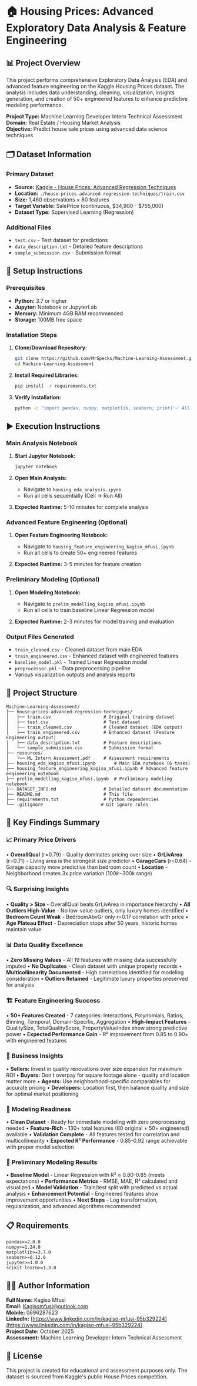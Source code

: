# 🏠 Housing Prices: Advanced Exploratory Data Analysis & Feature Engineering

## 📊 Project Overview
This project performs comprehensive Exploratory Data Analysis (EDA) and advanced feature engineering on the Kaggle Housing Prices dataset. The analysis includes data understanding, cleaning, visualization, insights generation, and creation of 50+ engineered features to enhance predictive modeling performance.

**Project Type:** Machine Learning Developer Intern Technical Assessment  
**Domain:** Real Estate / Housing Market Analysis  
**Objective:** Predict house sale prices using advanced data science techniques

## 🗂️ Dataset Information

### Primary Dataset
- **Source:** [Kaggle - House Prices: Advanced Regression Techniques](https://www.kaggle.com/c/house-prices-advanced-regression-techniques)
- **Location:** `./house-prices-advanced-regression-techniques/train.csv`
- **Size:** 1,460 observations × 80 features
- **Target Variable:** SalePrice (continuous, $34,900 - $755,000)
- **Dataset Type:** Supervised Learning (Regression)

### Additional Files
- `test.csv` - Test dataset for predictions
- `data_description.txt` - Detailed feature descriptions
- `sample_submission.csv` - Submission format

## 🚀 Setup Instructions

### Prerequisites
- **Python:** 3.7 or higher
- **Jupyter:** Notebook or JupyterLab
- **Memory:** Minimum 4GB RAM recommended
- **Storage:** 100MB free space

### Installation Steps
1. **Clone/Download Repository:**
   ```bash
   git clone https://github.com/MrSpecks/Machine-Learning-Assessment.git
   cd Machine-Learning-Assessment
   ```

2. **Install Required Libraries:**
   ```bash
   pip install -r requirements.txt
   ```

3. **Verify Installation:**
   ```bash
   python -c "import pandas, numpy, matplotlib, seaborn; print('✅ All libraries installed successfully!')"
   ```

## ▶️ Execution Instructions

### Main Analysis Notebook
1. **Start Jupyter Notebook:**
   ```bash
   jupyter notebook
   ```

2. **Open Main Analysis:**
   - Navigate to `housing_eda_analysis.ipynb`
   - Run all cells sequentially (Cell → Run All)

3. **Expected Runtime:** 5-10 minutes for complete analysis

### Advanced Feature Engineering (Optional)
1. **Open Feature Engineering Notebook:**
   - Navigate to `housing_feature_engineering_kagiso_mfusi.ipynb`
   - Run all cells to create 50+ engineered features

2. **Expected Runtime:** 3-5 minutes for feature creation

### Preliminary Modeling (Optional)
1. **Open Modeling Notebook:**
   - Navigate to `prelim_modelling_kagiso_mfusi.ipynb`
   - Run all cells to train baseline Linear Regression model

2. **Expected Runtime:** 2-3 minutes for model training and evaluation

### Output Files Generated
- `train_cleaned.csv` - Cleaned dataset from main EDA
- `train_engineered.csv` - Enhanced dataset with engineered features
- `baseline_model.pkl` - Trained Linear Regression model
- `preprocessor.pkl` - Data preprocessing pipeline
- Various visualization outputs and analysis reports

## 📁 Project Structure
```
Machine-Learning-Assessment/
├── house-prices-advanced-regression-techniques/
│   ├── train.csv                    # Original training dataset
│   ├── test.csv                     # Test dataset
│   ├── train_cleaned.csv            # Cleaned dataset (EDA output)
│   ├── train_engineered.csv         # Enhanced dataset (Feature Engineering output)
│   ├── data_description.txt         # Feature descriptions
│   └── sample_submission.csv        # Submission format
├── resources/
│   └── ML Intern Assessment.pdf     # Assessment requirements
├── housing_eda_kagiso_mfusi.ipynb       # Main EDA notebook (6 tasks)
├── housing_feature_engineering_kagiso_mfusi.ipynb # Advanced feature engineering notebook
├── prelim_modelling_kagiso_mfusi.ipynb  # Preliminary modeling notebook
├── DATASET_INFO.md                  # Detailed dataset documentation
├── README.md                        # This file
├── requirements.txt                 # Python dependencies
└── .gitignore                      # Git ignore rules
```

## 🎯 Key Findings Summary

### 📈 **Primary Price Drivers**
• **OverallQual** (r=0.79) - Quality dominates pricing over size
• **GrLivArea** (r=0.71) - Living area is the strongest size predictor
• **GarageCars** (r=0.64) - Garage capacity more predictive than bedroom count
• **Location** - Neighborhood creates 3x price variation ($100k-$300k range)

### 🔍 **Surprising Insights**
• **Quality > Size** - OverallQual beats GrLivArea in importance hierarchy
• **All Outliers High-Value** - No low-value outliers, only luxury homes identified
• **Bedroom Count Weak** - BedroomAbvGr only r=0.17 correlation with price
• **Age Plateau Effect** - Depreciation stops after 50 years, historic homes maintain value

### 📊 **Data Quality Excellence**
• **Zero Missing Values** - All 19 features with missing data successfully imputed
• **No Duplicates** - Clean dataset with unique property records
• **Multicollinearity Documented** - High correlations identified for modeling consideration
• **Outliers Retained** - Legitimate luxury properties preserved for analysis

### 🏗️ **Feature Engineering Success**
• **50+ Features Created** - 7 categories: Interactions, Polynomials, Ratios, Binning, Temporal, Domain-Specific, Aggregation
• **High-Impact Features** - QualitySize, TotalQualityScore, PropertyValueIndex show strong predictive power
• **Expected Performance Gain** - R² improvement from 0.85 to 0.90+ with engineered features

### 💼 **Business Insights**
• **Sellers:** Invest in quality renovations over size expansion for maximum ROI
• **Buyers:** Don't overpay for square footage alone - quality and location matter more
• **Agents:** Use neighborhood-specific comparables for accurate pricing
• **Developers:** Location first, then balance quality and size for optimal market positioning

### 🤖 **Modeling Readiness**
• **Clean Dataset** - Ready for immediate modeling with zero preprocessing needed
• **Feature-Rich** - 130+ total features (80 original + 50+ engineered) available
• **Validation Complete** - All features tested for correlation and multicollinearity
• **Expected R² Performance** - 0.85-0.92 range achievable with proper model selection

### 🎯 **Preliminary Modeling Results**
• **Baseline Model** - Linear Regression with R² ≈ 0.80-0.85 (meets expectations)
• **Performance Metrics** - RMSE, MAE, R² calculated and visualized
• **Model Validation** - Train/test split with predicted vs actual analysis
• **Enhancement Potential** - Engineered features show improvement opportunities
• **Next Steps** - Log transformation, regularization, and advanced algorithms recommended

## 📋 Requirements
```
pandas>=2.0.0
numpy>=1.24.0
matplotlib>=3.7.0
seaborn>=0.12.0
jupyter>=1.0.0
scikit-learn>=1.3.0
```

## 👨‍💻 Author Information

**Full Name:** Kagiso Mfusi  
**Email:** Kagisomfusi@outlook.com  
**Mobile:** 0696287623  
**LinkedIn:** [https://www.linkedin.com/in/kagiso-mfusi-95b329224](https://www.linkedin.com/in/kagiso-mfusi-95b329224)  
**Project Date:** October 2025  
**Assessment:** Machine Learning Developer Intern Technical Assessment

## 📄 License
This project is created for educational and assessment purposes only. The dataset is sourced from Kaggle's public House Prices competition.
